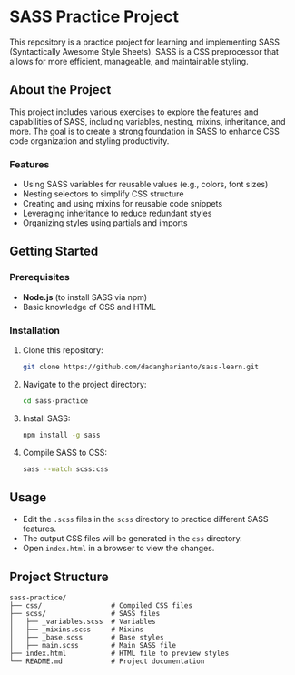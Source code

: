 # SASS Practice Project

This repository is a practice project for learning and implementing SASS (Syntactically Awesome Style Sheets). SASS is a CSS preprocessor that allows for more efficient, manageable, and maintainable styling.

## About the Project

This project includes various exercises to explore the features and capabilities of SASS, including variables, nesting, mixins, inheritance, and more. The goal is to create a strong foundation in SASS to enhance CSS code organization and styling productivity.

### Features

- Using SASS variables for reusable values (e.g., colors, font sizes)
- Nesting selectors to simplify CSS structure
- Creating and using mixins for reusable code snippets
- Leveraging inheritance to reduce redundant styles
- Organizing styles using partials and imports

## Getting Started

### Prerequisites

- **Node.js** (to install SASS via npm)
- Basic knowledge of CSS and HTML

### Installation

1. Clone this repository:

   ```bash
   git clone https://github.com/dadangharianto/sass-learn.git
   ```

2. Navigate to the project directory:

   ```bash
   cd sass-practice
   ```

3. Install SASS:

   ```bash
   npm install -g sass
   ```

4. Compile SASS to CSS:

   ```bash
   sass --watch scss:css
   ```

## Usage

- Edit the `.scss` files in the `scss` directory to practice different SASS features.
- The output CSS files will be generated in the `css` directory.
- Open `index.html` in a browser to view the changes.

## Project Structure

```plaintext
sass-practice/
├── css/                 # Compiled CSS files
├── scss/                # SASS files
│   ├── _variables.scss  # Variables
│   ├── _mixins.scss     # Mixins
│   ├── _base.scss       # Base styles
│   ├── main.scss        # Main SASS file
├── index.html           # HTML file to preview styles
└── README.md            # Project documentation
```
